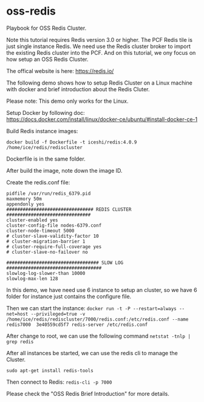 # oss-redis
Playbook for OSS Redis Cluster.


Note this tutorial requires Redis version 3.0 or higher.
The PCF Redis tile is just single instance Redis. We need use the Redis cluster broker to import the existing Redis cluster into the PCF. And on this tutorial, we ony focus on how setup an OSS Redis Cluster.

The offical website is here: https://redis.io/

The following demo shows how to setup Redis Cluster on a Linux machine with docker and brief introduction about the Redis Cluter.

Please note: This demo only works for the Linux.

Setup Docker by following doc:
https://docs.docker.com/install/linux/docker-ce/ubuntu/#install-docker-ce-1

Build Redis instance images:

```docker build -f Dockerfile -t iceshi/redis:4.0.9 /home/ice/redis/rediscluster```

Dockerfile is in the same folder.

After build the image, note down the image ID.


Create the redis.conf file:
```port 7000 ## change port number for each instance
pidfile /var/run/redis_6379.pid
maxmemory 50m
appendonly yes
################################ REDIS CLUSTER  ###############################
cluster-enabled yes
cluster-config-file nodes-6379.conf
cluster-node-timeout 5000
# cluster-slave-validity-factor 10
# cluster-migration-barrier 1
# cluster-require-full-coverage yes
# cluster-slave-no-failover no
 
################################## SLOW LOG ###################################
slowlog-log-slower-than 10000
slowlog-max-len 128
```

In this demo, we have need use 6 instance to setup an cluster, so we have 6 folder for instance just contains the configure file.

Then we can start the instance:
`docker run -t -P --restart=always --net=host --privileged=true -v /home/ice/redis/rediscluster/7000/redis.conf:/etc/redis.conf --name redis7000  3e40559cd5f7 redis-server /etc/redis.conf`

After change to root, we can use the following command 
`netstat -tnlp | grep redis`


After all instances be started, we can use the redis cli to manage the Cluster.

`sudo apt-get install redis-tools`

Then connect to Redis:
`redis-cli -p 7000`

Please check the "OSS Redis Brief Introduction" for more details.


